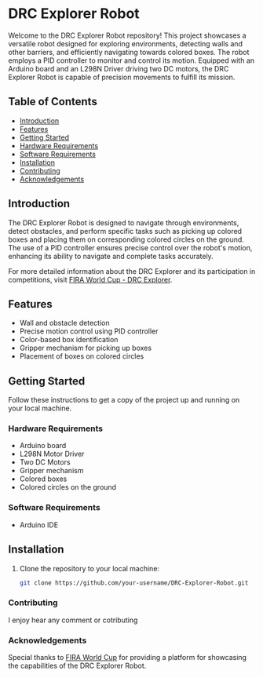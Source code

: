 # DRC Explorer Robot

Welcome to the DRC Explorer Robot repository! This project showcases a versatile robot designed for exploring environments, detecting walls and other barriers, and efficiently navigating towards colored boxes. The robot employs a PID controller to monitor and control its motion. Equipped with an Arduino board and an L298N Driver driving two DC motors, the DRC Explorer Robot is capable of precision movements to fulfill its mission.

## Table of Contents
- [Introduction](#introduction)
- [Features](#features)
- [Getting Started](#getting-started)
- [Hardware Requirements](#hardware-requirements)
- [Software Requirements](#software-requirements)
- [Installation](#installation)
- [Contributing](#contributing)
- [Acknowledgements](#acknowledgements)

## Introduction

The DRC Explorer Robot is designed to navigate through environments, detect obstacles, and perform specific tasks such as picking up colored boxes and placing them on corresponding colored circles on the ground. The use of a PID controller ensures precise control over the robot's motion, enhancing its ability to navigate and complete tasks accurately.

For more detailed information about the DRC Explorer and its participation in competitions, visit [FIRA World Cup - DRC Explorer](https://firaworldcup.org/leagues/fira-youth/drc-explorer/).

## Features

- Wall and obstacle detection
- Precise motion control using PID controller
- Color-based box identification
- Gripper mechanism for picking up boxes
- Placement of boxes on colored circles

## Getting Started

Follow these instructions to get a copy of the project up and running on your local machine.

### Hardware Requirements

- Arduino board
- L298N Motor Driver
- Two DC Motors
- Gripper mechanism
- Colored boxes
- Colored circles on the ground

### Software Requirements

- Arduino IDE

## Installation

1. Clone the repository to your local machine:

   ```bash
   git clone https://github.com/your-username/DRC-Explorer-Robot.git
   
### Contributing
  I enjoy hear any comment or cotributing

### Acknowledgements
  Special thanks to [FIRA World Cup](https://firaworldcup.org/) for providing a platform for showcasing the capabilities of the DRC Explorer Robot.
